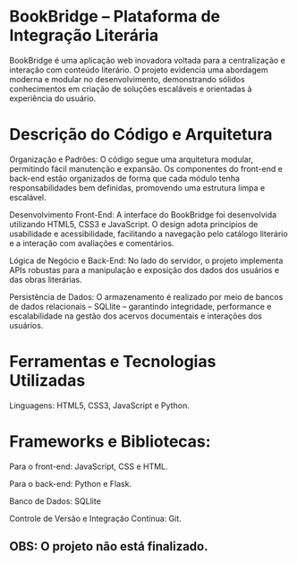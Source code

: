 # BookBridge – Plataforma de Integração Literária
BookBridge é uma aplicação web inovadora voltada para a centralização e interação com conteúdo literário. O projeto evidencia uma abordagem moderna e modular no desenvolvimento, demonstrando sólidos conhecimentos em criação de soluções escaláveis e orientadas à experiência do usuário.

# Descrição do Código e Arquitetura

Organização e Padrões: O código segue uma arquitetura modular, permitindo fácil manutenção e expansão. Os componentes do front-end e back-end estão organizados de forma que cada módulo tenha responsabilidades bem definidas, promovendo uma estrutura limpa e escalável.

Desenvolvimento Front-End: A interface do BookBridge foi desenvolvida utilizando HTML5, CSS3 e JavaScript. O design adota princípios de usabilidade e acessibilidade, facilitando a navegação pelo catálogo literário e a interação com avaliações e comentários.

Lógica de Negócio e Back-End: No lado do servidor, o projeto implementa APIs robustas para a manipulação e exposição dos dados dos usuários e das obras literárias.

Persistência de Dados: O armazenamento é realizado por meio de bancos de dados relacionais – SQLlite – garantindo integridade, performance e escalabilidade na gestão dos acervos documentais e interações dos usuários.

# Ferramentas e Tecnologias Utilizadas

Linguagens: HTML5, CSS3, JavaScript e Python.

# Frameworks e Bibliotecas:

Para o front-end: JavaScript, CSS e HTML.

Para o back-end: Python e Flask.

Banco de Dados: SQLlite

Controle de Versão e Integração Contínua: Git.

## OBS: O projeto não está finalizado.
